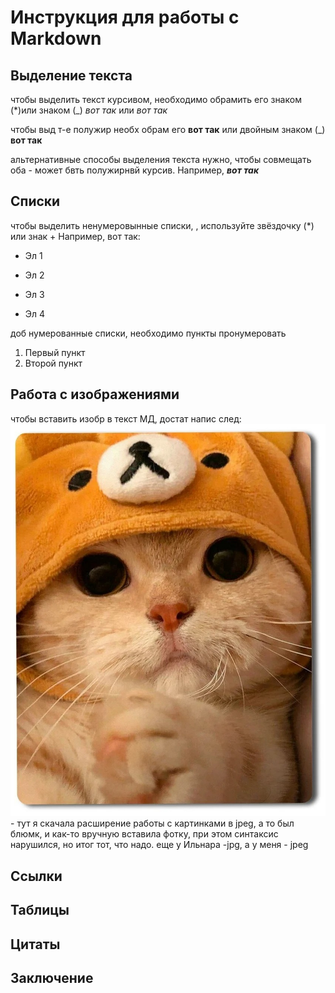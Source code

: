 # Инструкция для работы с Markdown

## Выделение текста

чтобы выделить текст курсивом, необходимо обрамить его знаком (*)или знаком (_) *вот так* или _вот так_

чтобы выд т-е полужир необх обрам его **вот так** или двойным знаком (_) __вот так__

альтернативные способы выделения текста нужно, чтобы совмещать оба - может бвть полужирнвй курсив. Например, *__вот так__*

## Списки
чтобы выделить ненумеровынные списки, , используйте звёздочку (*) или знак +  Например, вот так:
+ Эл 1
* Эл 2
+ Эл 3
* Эл 4

доб нумерованные списки, необходимо пункты пронумеровать
1. Первый пункт
2. Второй пункт

## Работа с изображениями

чтобы вставить изобр в текст МД, достат напис след: ![Привет, это Тефтелька!](Teftelka.jpeg) - тут я скачала расширение работы с картинками в jpeg, а то был блюмк, и как-то вручную вставила фотку, при этом синтаксис нарушился, но итог тот, что надо.
еще у Ильнара -jpg, а у меня - jpeg

## Ссылки

## Таблицы

## Цитаты

## Заключение